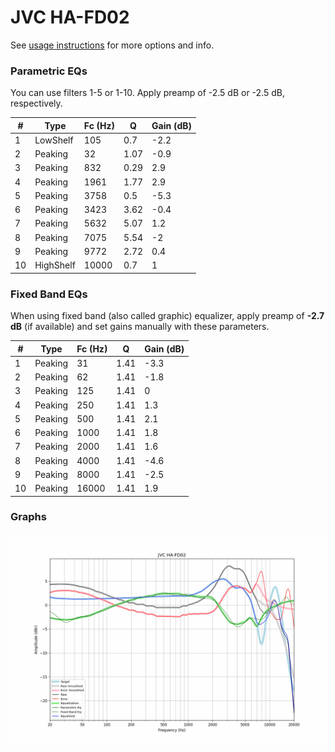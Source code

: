 # JVC HA-FD02
See [usage instructions](https://github.com/jaakkopasanen/AutoEq#usage) for more options and info.

### Parametric EQs
You can use filters 1-5 or 1-10. Apply preamp of -2.5 dB or -2.5 dB, respectively.

|   # | Type      |   Fc (Hz) |    Q |   Gain (dB) |
|-----|-----------|-----------|------|-------------|
|   1 | LowShelf  |       105 | 0.7  |        -2.2 |
|   2 | Peaking   |        32 | 1.07 |        -0.9 |
|   3 | Peaking   |       832 | 0.29 |         2.9 |
|   4 | Peaking   |      1961 | 1.77 |         2.9 |
|   5 | Peaking   |      3758 | 0.5  |        -5.3 |
|   6 | Peaking   |      3423 | 3.62 |        -0.4 |
|   7 | Peaking   |      5632 | 5.07 |         1.2 |
|   8 | Peaking   |      7075 | 5.54 |        -2   |
|   9 | Peaking   |      9772 | 2.72 |         0.4 |
|  10 | HighShelf |     10000 | 0.7  |         1   |

### Fixed Band EQs
When using fixed band (also called graphic) equalizer, apply preamp of **-2.7 dB** (if available) and set gains manually with these parameters.

|   # | Type    |   Fc (Hz) |    Q |   Gain (dB) |
|-----|---------|-----------|------|-------------|
|   1 | Peaking |        31 | 1.41 |        -3.3 |
|   2 | Peaking |        62 | 1.41 |        -1.8 |
|   3 | Peaking |       125 | 1.41 |         0   |
|   4 | Peaking |       250 | 1.41 |         1.3 |
|   5 | Peaking |       500 | 1.41 |         2.1 |
|   6 | Peaking |      1000 | 1.41 |         1.8 |
|   7 | Peaking |      2000 | 1.41 |         1.6 |
|   8 | Peaking |      4000 | 1.41 |        -4.6 |
|   9 | Peaking |      8000 | 1.41 |        -2.5 |
|  10 | Peaking |     16000 | 1.41 |         1.9 |

### Graphs
![](./JVC%20HA-FD02.png)
